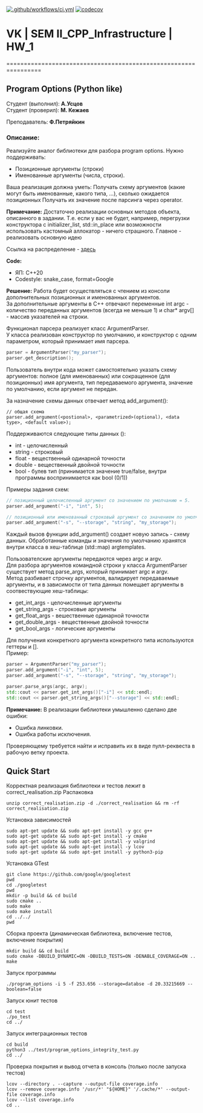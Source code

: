 [![.github/workflows/ci.yml](https://github.com/Totenkaf/CPP_Infrastructure/actions/workflows/ci.yml/badge.svg)](https://github.com/Totenkaf/CPP_Infrastructure/actions/workflows/ci.yml)
[![codecov](https://codecov.io/gh/Totenkaf/CPP_Infrastructure/branch/HW_1-Artem-dev/graph/badge.svg?token=zHVutFCla6)](https://codecov.io/gh/Totenkaf/CPP_Infrastructure)
# VK | SEM II_CPP_Infrastructure | HW_1

================================================================ 

## Program Options (Python like)

Студент (выполнил): __А.Усцов__  
Студент (проверил): __М. Кежаев__  

Преподаватель: __Ф.Петряйкин__

### Описание:

Реализуйте аналог библиотеки для разбора program options. Нужно поддерживать:  
- Позиционные аргументы (строки)
- Именованные аргументы (числа, строки).

Ваша реализация должна уметь:
Получать схему аргументов (какие могут быть именованные, какого типа, …), сколько ожидается позиционных
Получать их значение после парсинга через operator[](<name>).

__Примечание:__
Достаточно реализации основных методов объекта, описанного в задании. Т.е. если у вас не будет, например, перегрузки конструктора с initializer_list, std::in_place или возможности использовать кастомный аллокатор - ничего страшного.
Главное - реализовать основную идею

Ссылка на распределение - [здесь](https://docs.google.com/spreadsheets/d/1SBwOcvxeQsJSgYD9QoMnDZc5UwioBjbNM4z8Ojmn25Y/edit#gid=0)


__Code:__   
- ЯП: C++20
- Codestyle: snake_case, format=Google

__Решение:__
Работа будет осуществляться с чтением из консоли дополнительных позиционных и именованных аргументов.   
За дополнительные аргументы в С++ отвечают переменные int argc - количество переданных аргументов (всегда не меньше 1) и char* argv[] - массив указателей на строки.   

Функционал парсера реализует класс ArgumentParser.   
У класса реализован конструктор по умолчанию, и конструктор с одним параметром, который принимает имя парсера.  
~~~cpp
parser = ArgumentParser("my_parser");
parser.get_description();
~~~   

Пользователь внутри кода может самостоятельно указать схему аргументов: полное (для именованных) или сокращенное (для позиционных) имя аргумента, тип передаваемого аргумента, 
значение по умолчанию, если аргумент не передан.  

За назначение схемы данных отвечает метод add_argument():
~~~
// общая схема
parser.add_argument(<postional>, <parametrized>(optional), <data type>, <default value>);
~~~
Поддерживаются следующие типы данных (<data type>):
- int - целочисленный
- string - строковый
- float - вещественный одинарной точности
- double - вещественный двойной точности
- bool - булев тип (принимается значение true/false, внутри программы воспринимается как bool (0/1))    


Примеры задания схем:    
~~~cpp
// позиционный целочисленный аргумент со значением по умолчанию = 5.
parser.add_argument("-i", "int", 5);

// позиционный или именованный строковый аргумент со значением по умолчанию = .my_storage
parser.add_argument("-s", "--storage", "string", "my_storage");
~~~

Каждый вызов функции add_argument() создает новую запись - схему данных.
Обработанные команды и значения по умолчанию хранятся внутри класса в хеш-таблице (std::map) argtemplates.   

Пользователские аргументы передаются через argc и argv.  
Для разбора аргументов командной строки у класса ArgumentParser существует метод parse_args, который принимает argc и argv.    
Метод разбивает строчку аргументов, валидирует передаваемые аргументы, и в зависимости от типа данных помещает аргументы в соотвествующие хеш-таблицы:    
- get_int_args - целочисленные аргументы    
- get_string_args - строковые аргументы   
- get_float_args - вешественные одинарной точности   
- get_double_args - вещественные двойной точности   
- get_bool_args - логические аргументы   

Для получения конкретного аргумента конкретного типа используются геттеры и [].   
Пример:
  
~~~cpp
parser = ArgumentParser("my_parser");
parser.add_argument("-i", "int", 5);
parser.add_argument("-s", "--storage", "string", "my_storage");

parser.parse_args(argc, argv);
std::cout << parser.get_int_args()["-i"] << std::endl;
std::cout << parser.get_string_args()["--storage"] << std::endl;
~~~


__Примечание:__
В реализации библиотеки умышленно сделано две ошибки:  
- Ошибка линковки. 
- Ошибка работы исключения. 

Проверяющему требуется найти и исправить их в виде пулл-реквеста в рабочую ветку проекта.  

## Quick Start
Корректная реализация библиотеки и тестов лежит в correct_realisation.zip 
Распаковка 
~~~
unzip correct_realisation.zip -d ./correct_realisation && rm -rf correct_realisation.zip
~~~


Установка зависимостей
~~~
sudo apt-get update && sudo apt-get install -y gcc g++
sudo apt-get update && sudo apt-get install -y cmake
sudo apt-get update && sudo apt-get install -y valgrind
sudo apt-get update && sudo apt-get install -y lcov
sudo apt-get update && sudo apt-get install -y python3-pip
~~~

Установка GTest
~~~
git clone https://github.com/google/googletest
pwd
cd ./googletest
pwd
mkdir -p build && cd build
sudo cmake ..
sudo make
sudo make install
cd ../../
pwd
~~~

Сборка проекта (динамическая библиотека, включение тестов, включение покрытия)
~~~
mkdir build && cd build
sudo cmake -DBUILD_DYNAMIC=ON -DBUILD_TESTS=ON -DENABLE_COVERAGE=ON ..
make
~~~

Запуск программы
~~~
./program_options -i 5 -f 253.656 --storage=databse -d 20.33215669 --boolean=false
~~~

Запуск юнит тестов
~~~
сd test
./po_test
cd ../
~~~

Запуск интеграционных тестов
~~~
сd build
python3 ../test/program_options_integrity_test.py
cd ../
~~~

Проверка покрытия и вывод отчета в консоль (только после запуска тестов)
~~~
lcov --directory . --capture --output-file coverage.info
lcov --remove coverage.info '/usr/*' "${HOME}" '/.cache/*' --output-file coverage.info
lcov --list coverage.info
cd ..
~~~
